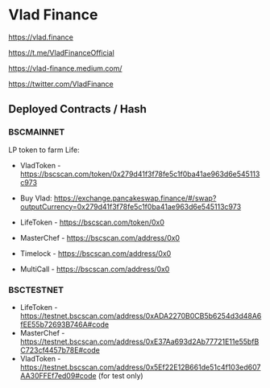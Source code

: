 # Vlad Finance

https://vlad.finance 

https://t.me/VladFinanceOfficial

https://vlad-finance.medium.com/

https://twitter.com/VladFinance


## Deployed Contracts / Hash

### BSCMAINNET

LP token to farm Life:

- VladToken - https://bscscan.com/token/0x279d41f3f78fe5c1f0ba41ae963d6e545113c973
  
- Buy Vlad: https://exchange.pancakeswap.finance/#/swap?outputCurrency=0x279d41f3f78fe5c1f0ba41ae963d6e545113c973 
  

- LifeToken - https://bscscan.com/token/0x0
- MasterChef - https://bscscan.com/address/0x0
- Timelock - https://bscscan.com/address/0x0
- MultiCall - https://bscscan.com/address/0x0


### BSCTESTNET

- LifeToken - https://testnet.bscscan.com/address/0xADA2270B0CB5b6254d3d48A6fEE55b72693B746A#code
- MasterChef - https://testnet.bscscan.com/address/0xE37Aa693d2Ab77721E11e55bfBC723cf4457b78E#code
- VladToken - https://testnet.bscscan.com/address/0x5Ef22E12B661de51c4f103ed607AA30FFEf7ed09#code
  (for test only)
